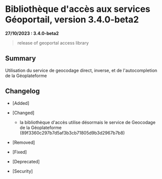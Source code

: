 # Bibliothèque d'accès aux services Géoportail, version 3.4.0-beta2

**27/10/2023 : 3.4.0-beta2**

> release of geoportal access library

## Summary

Utilisation du service de geocodage direct, inverse, et de l'autocompletion de la Géoplateforme

## Changelog

* [Added]

* [Changed]

    - la bibliothèque d'accès utilise désormais le service de Geocodage de la Géoplateforme (89f3360c297b7d5af3b3cb71805d9b3d2967b7b8)

* [Removed]

* [Fixed]

* [Deprecated]

* [Security]

